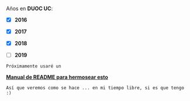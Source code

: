 Años en **DUOC UC**: 

- [X]  **2016**

- [X] **2017**

- [X] **2018**

- [ ] **2019**

```
Próximamente usaré un
```

**[Manual de README para hermosear esto](https://help.github.com/en/articles/basic-writing-and-formatting-syntax)**

```
Así que veremos como se hace ... en mi tiempo libre, si es que tengo :)
```
